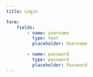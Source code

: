 ```yaml
---
title: Login

form:
    fields:
        - name: username
          type: text
          placeholder: Username

        - name: password
          type: password
          placeholder: Password
---
```



